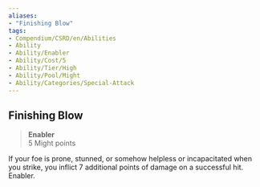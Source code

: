```yaml
---
aliases:
- "Finishing Blow"
tags:
- Compendium/CSRD/en/Abilities
- Ability
- Ability/Enabler
- Ability/Cost/5
- Ability/Tier/High
- Ability/Pool/Might
- Ability/Categories/Special-Attack
---
```


  
## Finishing Blow  
>**Enabler**  
>5 Might points
  
If your foe is prone, stunned, or somehow helpless or incapacitated when you strike, you inflict 7 additional points of damage on a successful hit. Enabler.